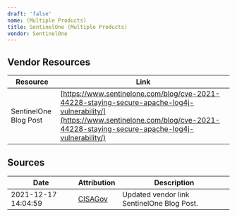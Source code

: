 ```yaml
---
draft: 'false'
name: (Multiple Products)
title: SentinelOne (Multiple Products)
vendor: SentinelOne
---
```


## Vendor Resources
| Resource | Link |
| --- | --- |
| SentinelOne Blog Post | [https://www.sentinelone.com/blog/cve-2021-44228-staying-secure-apache-log4j-vulnerability/](https://www.sentinelone.com/blog/cve-2021-44228-staying-secure-apache-log4j-vulnerability/) |



## Sources
| Date | Attribution | Description |
| --- | --- | --- |
| 2021-12-17 14:04:59 | [CISAGov](https://raw.githubusercontent.com/cisagov/log4j-affected-db/develop/README.md) | Updated vendor link SentinelOne Blog Post.  |
